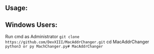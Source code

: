 Usage:
-
Windows Users:
-
Run cmd as Administrator
`
git clone https://github.com/DevXIII/MacAddrChanger.git
`
cd MacAddrChanger
`
python3 or py MachChanger.py# MacAddrChanger
`

